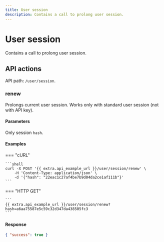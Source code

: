 ```yaml
---
title: User session
description: Contains a call to prolong user session.
---
```


# User session

Contains a call to prolong user session.


## API actions

API path: `/user/session`.

### renew

Prolongs current user session.
Works only with standard user session (not with API key).

#### Parameters

Only session `hash`.

#### Examples

=== "cURL"

    ```shell
    curl -X POST '{{ extra.api_example_url }}/user/session/renew' \
        -H 'Content-Type: application/json' \
        -d '{"hash": "22eac1c27af4be7b9d04da2ce1af111b"}'
    ```
    
=== "HTTP GET"

    ```
    {{ extra.api_example_url }}/user/session/renew?hash=a6aa75587e5c59c32d347da438505fc3
    ```

#### Response

```json
{ "success": true }
```

